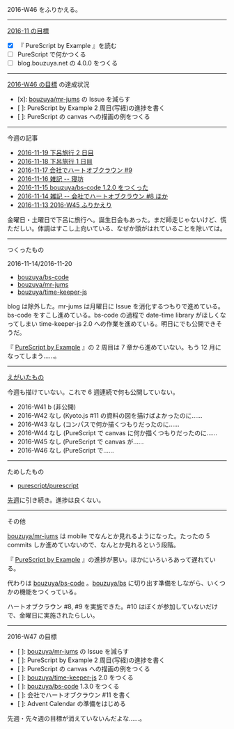 2016-W46 をふりかえる。

-----

[2016-11 の目標][2016-10-31]

- [x] 『 PureScript by Example 』を読む
- [ ] PureScript で何かつくる
- [ ] blog.bouzuya.net の 4.0.0 をつくる

-----

[2016-W46 の目標][2016-11-13] の達成状況

- [x]: [bouzuya/mr-jums][] の Issue を減らす
- [ ]: PureScript by Example 2 周目(写経)の進捗を書く
- [ ]: PureScript の canvas への描画の例をつくる

-----

今週の記事

- [2016-11-19 下呂旅行 2 日目][2016-11-19]
- [2016-11-18 下呂旅行 1 日目][2016-11-18]
- [2016-11-17 会社でハートオブクラウン #9][2016-11-17]
- [2016-11-16 雑記 -- 寝坊][2016-11-16]
- [2016-11-15 bouzuya/bs-code 1.2.0 をつくった][2016-11-15]
- [2016-11-14 雑記 -- 会社でハートオブクラウン #8 ほか][2016-11-14]
- [2016-11-13 2016-W45 ふりかえり][2016-11-13]

金曜日・土曜日で下呂に旅行へ。誕生日会もあった。まだ師走じゃないけど、慌ただしい。体調はすこし上向いている、なぜか頭がはれていることを除いては。

-----

つくったもの

2016-11-14/2016-11-20

- [bouzuya/bs-code][]
- [bouzuya/mr-jums][]
- [bouzuya/time-keeper-js][]

blog は除外した。mr-jums は月曜日に Issue を消化するつもりで進めている。bs-code をすこし進めている。bs-code の過程で date-time library がほしくなってしまい time-keeper-js 2.0 への作業を進めている。明日にでも公開できそうだ。

『 [PureScript by Example](https://leanpub.com/purescript/read) 』の 2 周目は 7 章から進めていない。もう 12 月になってしまう……。

-----

[えがいたもの](http://floating-scrubland-79854.herokuapp.com/)

今週も描けていない。これで 6 週連続で何も公開していない。

- 2016-W41 b (非公開)
- 2016-W42 なし (Kyoto.js #11 の資料の図を描けばよかったのに……
- 2016-W43 なし (コンパスで何か描くつもりだったのに……
- 2016-W44 なし (PureScript で canvas に何か描くつもりだったのに……
- 2016-W45 なし (PureScript で canvas が……
- 2016-W46 なし (PureScript で……

-----

ためしたもの

- [purescript/purescript][]

[先週][2016-11-13]に引き続き。進捗は良くない。

-----

その他

[bouzuya/mr-jums][] は mobile でなんとか見れるようになった。たったの 5 commits しか進めていないので、なんとか見れるという段階。

『 [PureScript by Example](https://leanpub.com/purescript/read) 』の進捗が悪い。ほかにいろいろあって遅れている。

代わりは [bouzuya/bs-code][] 。[bouzuya/bs][] に切り出す準備をしながら、いくつかの機能をつくっている。

ハートオブクラウン #8, #9 を実施できた。#10 はぼくが参加していないだけで、金曜日に実施されたらしい。

-----

2016-W47 の目標

- [ ]: [bouzuya/mr-jums][] の Issue を減らす
- [ ]: PureScript by Example 2 周目(写経)の進捗を書く
- [ ]: PureScript の canvas への描画の例をつくる
- [ ]: [bouzuya/time-keeper-js][] 2.0 をつくる
- [ ]: [bouzuya/bs-code][] 1.3.0 をつくる
- [ ]: 会社でハートオブクラウン #11 を書く
- [ ]: Advent Calendar の準備をはじめる

先週・先々週の目標が消えていないんだよな……。

[2016-10-31]: https://blog.bouzuya.net/2016/10/31/
[2016-11-13]: https://blog.bouzuya.net/2016/11/13/
[2016-11-14]: https://blog.bouzuya.net/2016/11/14/
[2016-11-15]: https://blog.bouzuya.net/2016/11/15/
[2016-11-16]: https://blog.bouzuya.net/2016/11/16/
[2016-11-17]: https://blog.bouzuya.net/2016/11/17/
[2016-11-18]: https://blog.bouzuya.net/2016/11/18/
[2016-11-19]: https://blog.bouzuya.net/2016/11/19/
[bouzuya/bs-code]: https://github.com/bouzuya/bs-code
[bouzuya/bs]: https://github.com/bouzuya/bs
[bouzuya/mr-jums]: https://github.com/bouzuya/mr-jums
[bouzuya/time-keeper-js]: https://github.com/bouzuya/time-keeper-js
[purescript/purescript]: https://github.com/purescript/purescript
